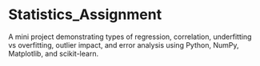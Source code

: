 # Statistics_Assignment
A mini project demonstrating types of regression, correlation, underfitting vs overfitting, outlier impact, and error analysis using Python, NumPy, Matplotlib, and scikit-learn.
